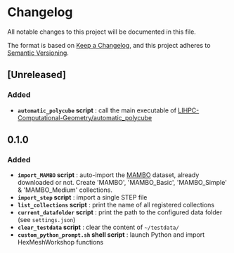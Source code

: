 # Changelog

All notable changes to this project will be documented in this file.

The format is based on [Keep a Changelog](https://keepachangelog.com/en/1.0.0/),
and this project adheres to [Semantic Versioning](https://semver.org/spec/v2.0.0.html).

## [Unreleased]

### Added

- **`automatic_polycube` script** : call the main executable of [LIHPC-Computational-Geometry/automatic_polycube](https://github.com/LIHPC-Computational-Geometry/automatic_polycube)

## 0.1.0

### Added

- **`import_MAMBO` script** : auto-import the [MAMBO](https://gitlab.com/franck.ledoux/mambo) dataset, already downloaded or not. Create 'MAMBO', 'MAMBO_Basic', 'MAMBO_Simple' & 'MAMBO_Medium' collections.
- **`import_step` script** : import a single STEP file
- **`list_collections` script** : print the name of all registered collections
- **`current_datafolder` script** : print the path to the configured data folder (see `settings.json`)
- **`clear_testdata` script** : clear the content of `~/testdata/`
- **`custom_python_prompt.sh` shell script** : launch Python and import HexMeshWorkshop functions